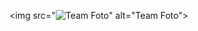 
<img src="<img src="https://andriiveremi.github.io/Andrii-Veremii-resume/img/project-filmoteka.jpg" alt="Team Foto">" alt="Team Foto">
